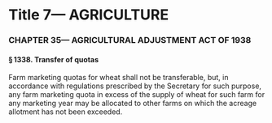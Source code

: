 
# Title 7— AGRICULTURE
### CHAPTER 35— AGRICULTURAL ADJUSTMENT ACT OF 1938
#### § 1338. Transfer of quotas

Farm marketing quotas for wheat shall not be transferable, but, in accordance with regulations prescribed by the Secretary for such purpose, any farm marketing quota in excess of the supply of wheat for such farm for any marketing year may be allocated to other farms on which the acreage allotment has not been exceeded.
